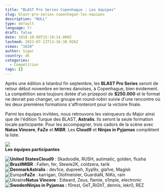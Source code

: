 ```yaml
---
title: "BLAST Pro Series Copenhague : Les équipes"
slug: blast-pro-series-copenhague-les-equipes
description: "NULL"
type: default
language: fr
draft: false
date: 2018-10-09T15:19:14.000Z
lastmod: 2022-07-12T13:16:38.926Z
views: "1628"
author: Siger
country: dk
categories:
  - Compétition
tags: []
---
```

Après une édition à Istanbul fin septembre, les **BLAST Pro Series** seront de retour début novembre en terres danoises, à Copenhague, bien évidement. La compétition sera toujours dotée d'un prizepool de **$250.000** et le format ne devrait pas changer, un groupe en round-robin suivie d'une rencontre où les deux premières formations s'affronteront pour la victoire finale.

Parmi les équipes invitées, nous retrouvons les vainqueurs du Major ainsi que de l'édition Turque des BLAST, **Astralis**. Ils seront la seule formation locale participante. Pour les accompagner, trois cadors de la scène avec **Natus Vincere**, **FaZe** et **MIBR**. Les **Cloud9** et **Ninjas in Pyjamas** complètent la liste.

![](/images/articles/5bbcc446dc27f/images/u8EvZVkGRGlfgviUdemJiG0mTFzVNo8x64hXB5xt.jpeg)  
**Les équipes participantes**

**![United States](/images/countries/us.svg)⁠⁠Cloud9** : Skadoodle, RUSH, autimatic, golden, flusha  
**![Brazil](/images/countries/br.svg)⁠MIBR** : Fallen, fer, Stewie2K, coldzera, tarik  
**![Denmark](/images/countries/dk.svg)⁠Astralis** : dev1ce, dupreeh, Xyp9x, gla1ve, Magisk  
![Europe](/images/countries/eu.svg)⁠**FaZe** : karrigan, Olofmeister, GuardiaN, NiKo, rain  
![Ukraine](/images/countries/ua.svg)⁠**Natus Vincere** : Edward, Zeus, flamie, s1mple, electronic  
**![Sweden](/images/countries/se.svg)⁠⁠Ninjas in Pyjamas :** f0rest, GeT\_RiGhT, dennis, lekr0, REZ
